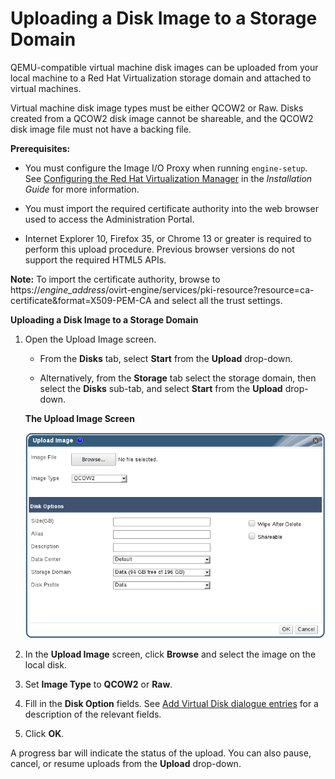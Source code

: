 # Uploading a Disk Image to a Storage Domain

QEMU-compatible virtual machine disk images can be uploaded from your local machine to a Red Hat Virtualization storage domain and attached to virtual machines.

Virtual machine disk image types must be either QCOW2 or Raw. Disks created from a QCOW2 disk image cannot be shareable, and the QCOW2 disk image file must not have a backing file.

**Prerequisites:**

* You must configure the Image I/O Proxy when running `engine-setup`. See [Configuring the Red Hat Virtualization Manager](https://access.redhat.com/documentation/en/red-hat-virtualization/4.0/paged/installation-guide/33-configuring-the-red-hat-virtualization-manager) in the *Installation Guide* for more information.

* You must import the required certificate authority into the web browser used to access the Administration Portal.

* Internet Explorer 10, Firefox 35, or Chrome 13 or greater is required to perform this upload procedure. Previous browser versions do not support the required HTML5 APIs.

**Note:** To import the certificate authority, browse to https://*engine_address*/ovirt-engine/services/pki-resource?resource=ca-certificate&format=X509-PEM-CA and select all the trust settings.

**Uploading a Disk Image to a Storage Domain**

1. Open the Upload Image screen.

    * From the **Disks** tab, select **Start** from the **Upload** drop-down.

    * Alternatively, from the **Storage** tab select the storage domain, then select the **Disks** sub-tab, and select **Start** from the **Upload** drop-down.

    **The Upload Image Screen**

    ![](images/UploadImage.png)

2. In the **Upload Image** screen, click **Browse** and select the image on the local disk.

3. Set **Image Type** to **QCOW2** or **Raw**.

4. Fill in the **Disk Option** fields. See [Add Virtual Disk dialogue entries](Add_Virtual_Disk_dialogue_entries) for a description of the relevant fields.

5. Click **OK**.

A progress bar will indicate the status of the upload. You can also pause, cancel, or resume uploads from the **Upload** drop-down.
